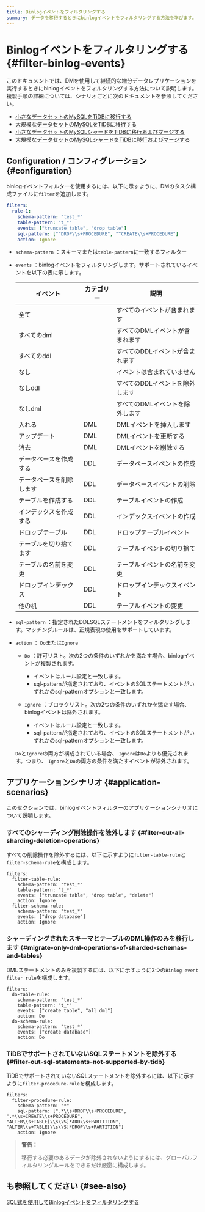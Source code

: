 ```yaml
---
title: Binlogイベントをフィルタリングする
summary: データを移行するときにbinlogイベントをフィルタリングする方法を学びます。
---
```


# Binlogイベントをフィルタリングする {#filter-binlog-events}

このドキュメントでは、DMを使用して継続的な増分データレプリケーションを実行するときにbinlogイベントをフィルタリングする方法について説明します。複製手順の詳細については、シナリオごとに次のドキュメントを参照してください。

-   [小さなデータセットのMySQLをTiDBに移行する](/migrate-small-mysql-to-tidb.md)
-   [大規模なデータセットのMySQLをTiDBに移行する](/migrate-large-mysql-to-tidb.md)
-   [小さなデータセットのMySQLシャードをTiDBに移行およびマージする](/migrate-small-mysql-shards-to-tidb.md)
-   [大規模なデータセットのMySQLシャードをTiDBに移行およびマージする](/migrate-large-mysql-shards-to-tidb.md)

## Configuration / コンフィグレーション {#configuration}

binlogイベントフィルターを使用するには、以下に示すように、DMのタスク構成ファイルに`filter`を追加します。

```yaml
filters:
  rule-1:
    schema-pattern: "test_*"
    table-pattern: "t_*"
    events: ["truncate table", "drop table"]
    sql-pattern: ["^DROP\\s+PROCEDURE", "^CREATE\\s+PROCEDURE"]
    action: Ignore
```

-   `schema-pattern` ：スキーマまたは`table-pattern`に一致するフィルター

-   `events` ：binlogイベントをフィルタリングします。サポートされているイベントを以下の表に示します。

    | イベント         | カテゴリー | 説明                |
    | ------------ | ----- | ----------------- |
    | 全て           |       | すべてのイベントが含まれます    |
    | すべてのdml      |       | すべてのDMLイベントが含まれます |
    | すべてのddl      |       | すべてのDDLイベントが含まれます |
    | なし           |       | イベントは含まれていません     |
    | なしddl        |       | すべてのDDLイベントを除外します |
    | なしdml        |       | すべてのDMLイベントを除外します |
    | 入れる          | DML   | DMLイベントを挿入します     |
    | アップデート       | DML   | DMLイベントを更新する      |
    | 消去           | DML   | DMLイベントを削除する      |
    | データベースを作成する  | DDL   | データベースイベントの作成     |
    | データベースを削除します | DDL   | データベースイベントの削除     |
    | テーブルを作成する    | DDL   | テーブルイベントの作成       |
    | インデックスを作成する  | DDL   | インデックスイベントの作成     |
    | ドロップテーブル     | DDL   | ドロップテーブルイベント      |
    | テーブルを切り捨てます  | DDL   | テーブルイベントの切り捨て     |
    | テーブルの名前を変更   | DDL   | テーブルイベントの名前を変更    |
    | ドロップインデックス   | DDL   | ドロップインデックスイベント    |
    | 他の机          | DDL   | テーブルイベントの変更       |

-   `sql-pattern` ：指定されたDDLSQLステートメントをフィルタリングします。マッチングルールは、正規表現の使用をサポートしています。

-   `action` ： `Do`または`Ignore`

    -   `Do` ：許可リスト。次の2つの条件のいずれかを満たす場合、binlogイベントが複製されます。

        -   イベントはルール設定と一致します。
        -   sql-patternが指定されており、イベントのSQLステートメントがいずれかのsql-patternオプションと一致します。

    -   `Ignore` ：ブロックリスト。次の2つの条件のいずれかを満たす場合、binlogイベントは除外されます。

        -   イベントはルール設定と一致します。
        -   sql-patternが指定されており、イベントのSQLステートメントがいずれかのsql-patternオプションと一致します。

    `Do`と`Ignore`の両方が構成されている場合、 `Ignore`は`Do`よりも優先されます。つまり、 `Ignore`と`Do`の両方の条件を満たすイベントが除外されます。

## アプリケーションシナリオ {#application-scenarios}

このセクションでは、binlogイベントフィルターのアプリケーションシナリオについて説明します。

### すべてのシャーディング削除操作を除外します {#filter-out-all-sharding-deletion-operations}

すべての削除操作を除外するには、以下に示すように`filter-table-rule`と`filter-schema-rule`を構成します。

```
filters:
  filter-table-rule:
    schema-pattern: "test_*"
    table-pattern: "t_*"
    events: ["truncate table", "drop table", "delete"]
    action: Ignore
  filter-schema-rule:
    schema-pattern: "test_*"
    events: ["drop database"]
    action: Ignore
```

### シャーディングされたスキーマとテーブルのDML操作のみを移行します {#migrate-only-dml-operations-of-sharded-schemas-and-tables}

DMLステートメントのみを複製するには、以下に示すように2つの`Binlog event filter rule`を構成します。

```
filters:
  do-table-rule:
    schema-pattern: "test_*"
    table-pattern: "t_*"
    events: ["create table", "all dml"]
    action: Do
  do-schema-rule:
    schema-pattern: "test_*"
    events: ["create database"]
    action: Do
```

### TiDBでサポートされていないSQLステートメントを除外する {#filter-out-sql-statements-not-supported-by-tidb}

TiDBでサポートされていないSQLステートメントを除外するには、以下に示すように`filter-procedure-rule`を構成します。

```
filters:
  filter-procedure-rule:
    schema-pattern: "*"
    sql-pattern: [".*\\s+DROP\\s+PROCEDURE", ".*\\s+CREATE\\s+PROCEDURE", "ALTER\\s+TABLE[\\s\\S]*ADD\\s+PARTITION", "ALTER\\s+TABLE[\\s\\S]*DROP\\s+PARTITION"]
    action: Ignore
```

> **警告：**
>
> 移行する必要のあるデータが除外されないようにするには、グローバルフィルタリングルールをできるだけ厳密に構成します。

## も参照してください {#see-also}

[SQL式を使用してBinlogイベントをフィルタリングする](/filter-dml-event.md)
